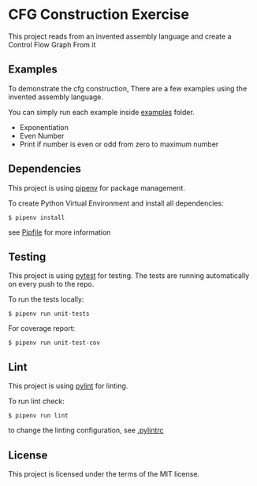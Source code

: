 # CFG Construction Exercise
This project reads from an invented assembly language and create a Control Flow Graph From it

## Examples
To demonstrate the cfg construction, There are a few examples using the invented assembly language.

You can simply run each example inside [examples](examples) folder.
- Exponentiation
- Even Number
- Print if number is even or odd from zero to maximum number

## Dependencies
This project is using [pipenv](https://pipenv.pypa.io/en/latest/) for package management.

To create Python Virtual Environment and install all dependencies:
```commandline
$ pipenv install
```
see [Pipfile](Pipfile) for more information

## Testing
This project is using [pytest](https://docs.pytest.org/en/7.1.x/#id1) for testing.
The tests are running automatically on every push to the repo.

To run the tests locally:
```commandline
$ pipenv run unit-tests
```
For coverage report:
```commandline
$ pipenv run unit-test-cov
```
## Lint
This project is using [pylint](https://pypi.org/project/pylint/) for linting.

To run lint check:
```commandline
$ pipenv run lint
```
to change the linting configuration, see [.pylintrc](.pylintrc)

## License
This project is licensed under the terms of the MIT license.